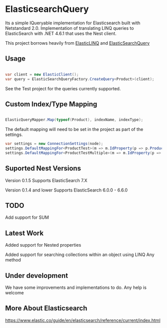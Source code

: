 # ElasticsearchQuery
Its a simple IQueryable implementation for Elasticsearch built with Netstandard 2.0.
Implementation of translating LINQ queries to ElasticSearch with .NET 4.6.1 that uses the Nest client.  

This project borrows heavily from [ElasticLINQ](https://github.com/ElasticLINQ/ElasticLINQ) and [ElasticSearchQuery](https://github.com/leonardosimoura/ElasticsearchQuery)

## Usage
 ```csharp
 
 var client = new ElasticClient();
 var query = ElasticSearchQueryFactory.CreateQuery<Product>(client);
 
 ```
 
See the Test project for the queries currently supported.
 
## Custom Index/Type Mapping
  ```csharp
 
 ElasticQueryMapper.Map(typeof(Product), indexName, indexType);
 
 ```
 The default mapping will need to be set in the project as part of the settings.
 ```csharp
 var settings = new ConnectionSettings(node);
 settings.DefaultMappingFor<ProductTest>(m => m.IdProperty(p => p.ProductId).IndexName("producttest"));
 settings.DefaultMappingFor<ProductTestMultiple>(m => m.IdProperty(p => p.ProductId).IndexName("producttestm"));
 
 ```
 
## Suported Nest Versions

Version 0.1.5 Supports ElasticSearch 7.X

Version 0.1.4 and lower Supports ElasticSearch 6.0.0 - 6.6.0


## TODO

Add support for SUM

## Latest Work

Added support for Nested properties

Added support for searching collections within an object using LINQ Any method

## Under development

We have some improvements and implementations to do.
Any help is welcome

## More About Elasticsearch
https://www.elastic.co/guide/en/elasticsearch/reference/current/index.html
